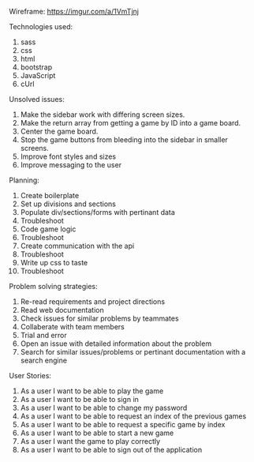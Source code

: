 Wireframe: https://imgur.com/a/1VmTjnj

Technologies used:
  1. sass
  2. css
  3. html
  4. bootstrap
  5. JavaScript
  6. cUrl

Unsolved issues:
  1. Make the sidebar work with differing screen sizes.
  2. Make the return array from getting a game by ID into a game board.
  3. Center the game board.
  4. Stop the game buttons from bleeding into the sidebar in smaller screens.
  5. Improve font styles and sizes
  6. Improve messaging to the user

Planning:
  1. Create boilerplate
  2. Set up divisions and sections
  3. Populate div/sections/forms with pertinant data
  4. Troubleshoot
  5. Code game logic
  6. Troubleshoot
  7. Create communication with the api
  8. Troubleshoot
  9. Write up css to taste
  10. Troubleshoot

Problem solving strategies:
  1. Re-read requirements and project directions
  2. Read web documentation
  3. Check issues for similar problems by teammates
  4. Collaberate with team members
  5. Trial and error
  6. Open an issue with detailed information about the problem
  7. Search for similar issues/problems or pertinant documentation with a search engine

User Stories:
  1. As a user I want to be able to play the game
  2. As a user I want to be able to sign in
  3. As a user I want to be able to change my password
  4. As a user I want to be able to request an index of the previous games
  5. As a user I want to be able to request a specific game by index
  6. As a user I want to be able to start a new game
  7. As a user I want the game to play correctly
  8. As a user I want to be able to sign out of the application
